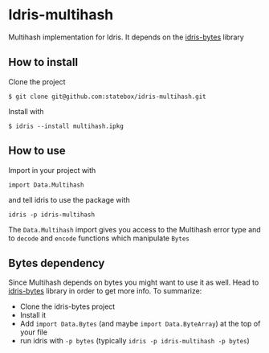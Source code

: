 # Idris-multihash

Multihash implementation for Idris. It depends on the [idris-bytes](https://github.com/ziman/idris-bytes) library

## How to install

Clone the project

```
$ git clone git@github.com:statebox/idris-multihash.git
```

Install with

```
$ idris --install multihash.ipkg
```

## How to use

Import in your project with

```
import Data.Multihash
```

and tell idris to use the package with

```
idris -p idris-multihash
```

The `Data.Multihash` import gives you access to the Multihash error type and to `decode` and
`encode` functions which manipulate `Bytes`

## Bytes dependency

Since Multihash depends on bytes you might want to use it as well. Head to [idris-bytes](BYTEs)
library in order to get more info. To summarize:

- Clone the idris-bytes project
- Install it
- Add `import Data.Bytes` (and maybe `import Data.ByteArray`) at the top of your file
- run idris with `-p bytes` (typically `idris -p idris-multihash -p bytes`)
